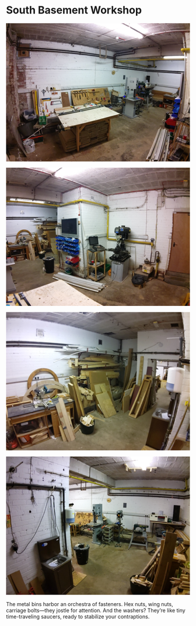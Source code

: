 # South Basement Workshop

[![todo](./images/south_basement_workshop_1.jpg)](./images/south_basement_workshop_1.jpg)

[![todo](./images/south_basement_workshop_2.jpg)](./images/south_basement_workshop_2.jpg)

[![todo](./images/south_basement_workshop_chop_saw_and_wood_storage.jpg)](./images/south_basement_workshop_chop_saw_and_wood_storage.jpg)

[![todo](./images/south_basement_workshop_3.jpg)](./images/south_basement_workshop_3.jpg)


The metal bins harbor an orchestra of fasteners. Hex nuts, wing nuts, carriage bolts—they jostle for attention. And the washers? They’re like tiny time-traveling saucers, ready to stabilize your contraptions.
